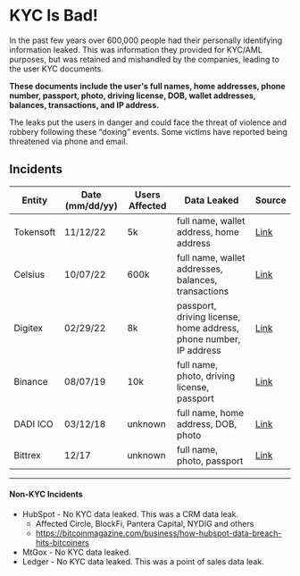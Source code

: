 # KYC Is Bad!

In the past few years over 600,000 people had their personally identifying information leaked. This was information they provided for KYC/AML purposes, but was retained and mishandled by the companies, leading to the user KYC documents. 

**These documents include the user's full names, home addresses, phone number, passport, photo, driving license, DOB, wallet addresses, balances, transactions, and IP address.**

The leaks put the users in danger and could face the threat of violence and robbery following these “doxing” events. Some victims have reported being threatened via phone and email. 


## Incidents

Entity    | Date (mm/dd/yy) | Users Affected | Data Leaked                                                                  | Source
----------|-----------------|----------------|------------------------------------------------------------------------------|--------
Tokensoft | 11/12/22        | 5k             | full name, wallet address, home address                                      | [Link](https://coinlive.me/personal-data-of-tokensoft-airdrop-participants-leaked-26758.html)
Celsius   | 10/07/22        | 600k           | full name, wallet addresses, balances, transactions                          | [Link](https://cryptoslate.com/horrendous-kyc-risks-on-show-as-website-detailing-celsius-users-losses-goes-live/)
Digitex   | 02/29/22        | 8k             | passport, driving license, home address, phone number, IP address            | [Link](https://cointelegraph.com/news/digileaker-claims-to-have-stolen-kyc-documents-for-8-000-digitex-users)
Binance   | 08/07/19        | 10k            | full name, photo, driving license, passport                                  | [Link](https://thehackernews.com/2019/08/binance-kyc-data-leak.html)
DADI ICO  | 03/12/18        | unknown        | full name, home address, DOB, photo                                          | [Link](https://bitcoinist.com/dadi-ico-investors-become-targets-phishing-scams-amid-reports-data-leak/)
Bittrex   | 12/17           | unknown        | full name, photo, passport                                                   | [Link](https://cointelegraph.com/news/bittrex-leaks-user-passports-in-support-emails-says-russian-telegram-channel)


---


#### Non-KYC Incidents

- HubSpot -  No KYC data leaked. This was a CRM data leak.
   * Affected Circle, BlockFi, Pantera Capital, NYDIG and others
   * <https://bitcoinmagazine.com/business/how-hubspot-data-breach-hits-bitcoiners>
- MtGox - No KYC data leaked.
- Ledger - No KYC data leaked. This was a point of sales data leak.
